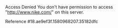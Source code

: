 Access Denied You don't have permission to access "http://www.nike.com/" on this server.

Reference #18.ae9ef3f.1580968207.35182dfc